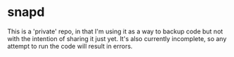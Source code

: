 # snapd

This is a 'private' repo, in that I'm using it as a way to backup code but not with the intention of sharing it just yet. It's also currently incomplete, so any attempt to run the code will result in errors.
